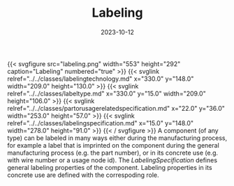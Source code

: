 ﻿---
title: Labeling
toc: false
type: specs
layout: diagram
date: "2023-10-12"
draft: false
specification: VEC
version: 2.1.0
documentType: "Recommendation"
elementType: Diagram
classes:
  - LabelingTechnology
  - LabelType
  - PartOrUsageRelatedSpecification
  - LabelingSpecification
menu:
  VEC-2.1.0:    
    parent: general-component-data
    identifier: general-component-data/labeling
    weight: 1004008 

# Prev/next pager order (if `docs_section_pager` enabled in `params.toml`)
weight: 1004008
---
{{< svgfigure src="labeling.png" width="553" height="292" caption="Labeling" numbered="true" >}}
  {{< svglink relref="../../classes/labelingtechnology.md" x="330.0" y="148.0" width="209.0" height="130.0" >}}
  {{< svglink relref="../../classes/labeltype.md" x="330.0" y="15.0" width="209.0" height="106.0" >}}
  {{< svglink relref="../../classes/partorusagerelatedspecification.md" x="22.0" y="36.0" width="253.0" height="57.0" >}}
  {{< svglink relref="../../classes/labelingspecification.md" x="15.0" y="148.0" width="278.0" height="91.0" >}}
{{< / svgfigure >}}
A component (of any type) can be labeled in many ways either during the manufacturing process, for example a label that is imprinted on the component during the general manufacturing process&#160;(e.g. the part number), or in its concrete use (e.g. with wire number or a usage node id). The <i>LabelingSpecification</i> defines general labeling properties of the component. Labeling properties in its concrete use are defined with the correspoding role.